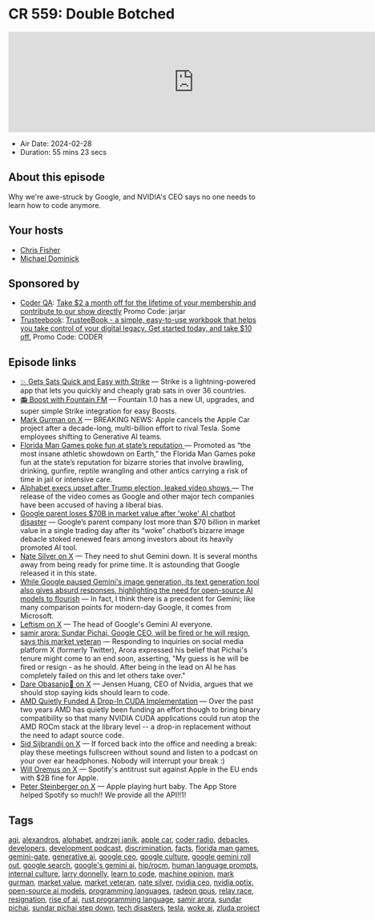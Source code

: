 # CR 559: Double Botched

<iframe src="https://player.fireside.fm/v2/MLf2ZzhC+xIP1o-P-?theme=dark" width="740" height="200" frameborder="0" scrolling="no"></iframe>

* Air Date: 2024-02-28
* Duration: 55 mins 23 secs

## About this episode

Why we're awe-struck by Google, and NVIDIA's CEO says no one needs to learn how to code anymore.

## Your hosts
* [Chris Fisher](https://coder.show/hosts/chrislas)
* [Michael Dominick](https://coder.show/hosts/michael)

## Sponsored by

  * [Coder QA](https://jupitersignal.memberful.com/checkout?plan=53334&coupon=jarjar): [Take $2 a month off for the lifetime of your membership and contribute to our show directly](https://jupitersignal.memberful.com/checkout?plan=53334&coupon=jarjar) Promo Code: jarjar
  * [Trusteebook](https://trusteebook.com/coder): [TrusteeBook - a simple, easy-to-use workbook that helps you take control of your digital legacy. Get started today, and take $10 off.](https://trusteebook.com/coder) Promo Code: CODER



## Episode links

  * [💥 Gets Sats Quick and Easy with Strike](https://strike.me/ "💥 Gets Sats Quick and Easy with Strike") — Strike is a lightning-powered app that lets you quickly and cheaply grab sats in over 36 countries.
  * [📻 Boost with Fountain.FM](https://www.fountain.fm/ "📻 Boost with Fountain.FM") — Fountain 1.0 has a new UI, upgrades, and super simple Strike integration for easy Boosts.
  * [Mark Gurman on X](https://twitter.com/markgurman/status/1762553352510959753 "Mark Gurman on X") — BREAKING NEWS: Apple cancels the Apple Car project after a decade-long, multi-billion effort to rival Tesla. Some employees shifting to Generative AI teams.
  * [Florida Man Games poke fun at state’s reputation ](https://apnews.com/article/florida-man-games-5b6179b81fcab5a70764109cd126b207 "Florida Man Games poke fun at state’s reputation ") — Promoted as “the most insane athletic showdown on Earth,” the Florida Man Games poke fun at the state’s reputation for bizarre stories that involve brawling, drinking, gunfire, reptile wrangling and other antics carrying a risk of time in jail or intensive care. 
  * [Alphabet execs upset after Trump election, leaked video shows ](https://www.cnbc.com/2018/09/12/leaked-video-from-alphabet-tgif-meeting-after-president-trump-election.html "Alphabet execs upset after Trump election, leaked video shows ") — The release of the video comes as Google and other major tech companies have been accused of having a liberal bias. 
  * [Google parent loses $70B in market value after 'woke' AI chatbot disaster](https://nypost.com/2024/02/27/business/google-parent-loses-70b-in-market-value-after-woke-ai-chatbot-disaster/ "Google parent loses $70B in market value after 'woke' AI chatbot disaster") — Google’s parent company lost more than $70 billion in market value in a single trading day after its “woke” chatbot’s bizarre image debacle stoked renewed fears among investors about its heavily promoted AI tool.
  * [Nate Silver on X](https://twitter.com/NateSilver538/status/1761800684272308302 "Nate Silver on X") — They need to shut Gemini down. It is several months away from being ready for prime time. It is astounding that Google released it in this state.
  * [While Google paused Gemini's image generation, its text generation tool also gives absurd responses, highlighting the need for open-source AI models to flourish](https://stratechery.com/2024/gemini-and-googles-culture/ "While Google paused Gemini's image generation, its text generation tool also gives absurd responses, highlighting the need for open-source AI models to flourish") — In fact, I think there is a precedent for Gemini; like many comparison points for modern-day Google, it comes from Microsoft.
  * [Leftism on X](https://twitter.com/LeftismForU/status/1760519126781469170 "Leftism on X") — The head of Google's Gemini AI everyone.
  * [samir arora: Sundar Pichai, Google CEO, will be fired or he will resign, says this market veteran](https://economictimes.indiatimes.com/news/india/sundar-pichai-google-ceo-gemini-will-be-fired-or-he-will-resign-predicts-this-market-veteran/articleshow/108007445.cms "samir arora: Sundar Pichai, Google CEO, will be fired or he will resign, says this market veteran") — Responding to inquiries on social media platform X (formerly Twitter), Arora expressed his belief that Pichai's tenure might come to an end soon, asserting, "My guess is he will be fired or resign - as he should. After being in the lead on AI he has completely failed on this and let others take over."
  * [Dare Obasanjo🐀 on X](https://twitter.com/carnage4life/status/1761483377365152234?t=E9EIlRX-vHxbQ8g23lQU3A "Dare Obasanjo🐀 on X") — Jensen Huang, CEO of Nvidia, argues that we should stop saying kids should learn to code. 
  * [AMD Quietly Funded A Drop-In CUDA Implementation](https://www.phoronix.com/review/radeon-cuda-zluda "AMD Quietly Funded A Drop-In CUDA Implementation") — Over the past two years AMD has quietly been funding an effort though to bring binary compatibility so that many NVIDIA CUDA applications could run atop the AMD ROCm stack at the library level -- a drop-in replacement without the need to adapt source code. 
  * [Sid Sijbrandij on X](https://twitter.com/sytses/status/1756110433046720877 "Sid Sijbrandij on X") — If forced back into the office and needing a break: play these meetings fullscreen without sound and listen to a podcast on your over ear headphones. Nobody will interrupt your break :)
  * [Will Oremus on X](https://twitter.com/WillOremus/status/1764679181311336563 "Will Oremus on X") — Spotify's antitrust suit against Apple in the EU ends with $2B fine for Apple. 
  * [Peter Steinberger on X](https://twitter.com/steipete/status/1764664780814483903 "Peter Steinberger on X") — Apple playing hurt baby. The App Store helped Spotify so much!! We provide all the API!!1!



## Tags

[agi](https://coder.show/tags/agi), [alexandros](https://coder.show/tags/alexandros), [alphabet](https://coder.show/tags/alphabet), [andrzej janik](https://coder.show/tags/andrzej%20janik), [apple car](https://coder.show/tags/apple%20car), [coder radio](https://coder.show/tags/coder%20radio), [debacles](https://coder.show/tags/debacles), [developers](https://coder.show/tags/developers), [development podcast](https://coder.show/tags/development%20podcast), [discrimination](https://coder.show/tags/discrimination), [facts](https://coder.show/tags/facts), [florida man games](https://coder.show/tags/florida%20man%20games), [gemini-gate](https://coder.show/tags/gemini-gate), [generative ai](https://coder.show/tags/generative%20ai), [google ceo](https://coder.show/tags/google%20ceo), [google culture](https://coder.show/tags/google%20culture), [google gemini roll out](https://coder.show/tags/google%20gemini%20roll%20out), [google search](https://coder.show/tags/google%20search), [google's gemini ai](https://coder.show/tags/google's%20gemini%20ai), [hip/rocm](https://coder.show/tags/hip%2Frocm), [human language prompts](https://coder.show/tags/human%20language%20prompts), [internal culture](https://coder.show/tags/internal%20culture), [larry donnelly](https://coder.show/tags/larry%20donnelly), [learn to code](https://coder.show/tags/learn%20to%20code), [machine opinion](https://coder.show/tags/machine%20opinion), [mark gurman](https://coder.show/tags/mark%20gurman), [market value](https://coder.show/tags/market%20value), [market veteran](https://coder.show/tags/market%20veteran), [nate silver](https://coder.show/tags/nate%20silver), [nvidia ceo](https://coder.show/tags/nvidia%20ceo), [nvidia optix](https://coder.show/tags/nvidia%20optix), [open-source ai models](https://coder.show/tags/open-source%20ai%20models), [programming languages](https://coder.show/tags/programming%20languages), [radeon gpus](https://coder.show/tags/radeon%20gpus), [relay race](https://coder.show/tags/relay%20race), [resignation](https://coder.show/tags/resignation), [rise of ai](https://coder.show/tags/rise%20of%20ai), [rust programming language](https://coder.show/tags/rust%20programming%20language), [samir arora](https://coder.show/tags/samir%20arora), [sundar pichai](https://coder.show/tags/sundar%20pichai), [sundar pichai step down](https://coder.show/tags/sundar%20pichai%20step%20down), [tech disasters](https://coder.show/tags/tech%20disasters), [tesla](https://coder.show/tags/tesla), [woke ai](https://coder.show/tags/woke%20ai), [zluda project](https://coder.show/tags/zluda%20project)